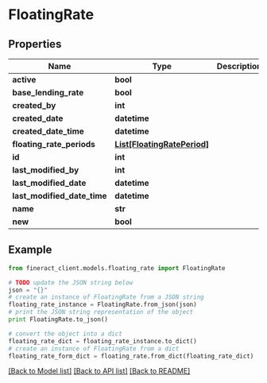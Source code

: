 # FloatingRate


## Properties

Name | Type | Description | Notes
------------ | ------------- | ------------- | -------------
**active** | **bool** |  | [optional] 
**base_lending_rate** | **bool** |  | [optional] 
**created_by** | **int** |  | 
**created_date** | **datetime** |  | 
**created_date_time** | **datetime** |  | 
**floating_rate_periods** | [**List[FloatingRatePeriod]**](FloatingRatePeriod.md) |  | [optional] 
**id** | **int** |  | [optional] 
**last_modified_by** | **int** |  | 
**last_modified_date** | **datetime** |  | 
**last_modified_date_time** | **datetime** |  | 
**name** | **str** |  | [optional] 
**new** | **bool** |  | [optional] 

## Example

```python
from fineract_client.models.floating_rate import FloatingRate

# TODO update the JSON string below
json = "{}"
# create an instance of FloatingRate from a JSON string
floating_rate_instance = FloatingRate.from_json(json)
# print the JSON string representation of the object
print FloatingRate.to_json()

# convert the object into a dict
floating_rate_dict = floating_rate_instance.to_dict()
# create an instance of FloatingRate from a dict
floating_rate_form_dict = floating_rate.from_dict(floating_rate_dict)
```
[[Back to Model list]](../README.md#documentation-for-models) [[Back to API list]](../README.md#documentation-for-api-endpoints) [[Back to README]](../README.md)


